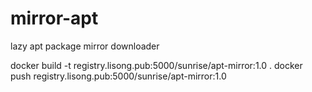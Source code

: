 # mirror-apt
lazy apt package mirror downloader

docker build -t registry.lisong.pub:5000/sunrise/apt-mirror:1.0 .
docker push registry.lisong.pub:5000/sunrise/apt-mirror:1.0